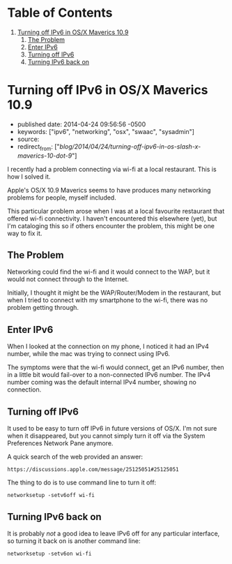 
# Table of Contents

1.  [Turning off IPv6 in OS/X Maverics 10.9](#turning-off-ipv6-in-osx-maverics-10.9)
    1.  [The Problem](#the-problem)
    2.  [Enter IPv6](#enter-ipv6)
    3.  [Turning off IPv6](#turning-off-ipv6)
    4.  [Turning IPv6 back on](#turning-ipv6-back-on)


<a id="turning-off-ipv6-in-osx-maverics-10.9"></a>

# Turning off IPv6 in OS/X Maverics 10.9

-   published date: 2014-04-24 09:56:56 -0500
-   keywords: ["ipv6", "networking", "osx", "swaac", "sysadmin"]
-   source:
-   redirect<sub>from</sub>: ["*blog/2014/04/24/turning-off-ipv6-in-os-slash-x-maverics-10-dot-9*"]

I recently had a problem connecting via wi-fi at a local restaurant. This is how I solved it.

Apple's OS/X 10.9 Maverics seems to have produces many networking problems for people, myself included.

This particular problem arose when I was at a local favourite restaurant that offered wi-fi connectivity. I haven't encountered this elsewhere (yet), but I'm cataloging this so if others encounter the problem, this might be one way to fix it.


<a id="the-problem"></a>

## The Problem

Networking could find the wi-fi and it would connect to the WAP, but it would not connect through to the Internet.

Initially, I thought it might be the WAP/Router/Modem in the restaurant, but when I tried to connect with my smartphone to the wi-fi, there was no problem getting through.


<a id="enter-ipv6"></a>

## Enter IPv6

When I looked at the connection on my phone, I noticed it had an IPv4 number, while the mac was trying to connect using IPv6.

The symptoms were that the wi-fi would connect, get an IPv6 number, then in a little bit would fail-over to a non-connected IPv6 number. The IPv4 number coming was the default internal IPv4 number, showing no connection.


<a id="turning-off-ipv6"></a>

## Turning off IPv6

It used to be easy to turn off IPv6 in future versions of OS/X. I'm not sure when it disappeared, but you cannot simply turn it off via the System Preferences Network Pane anymore.

A quick search of the web provided an answer:

    https://discussions.apple.com/message/25125051#25125051

The thing to do is to use command line to turn it off:

    networksetup -setv6off wi-fi


<a id="turning-ipv6-back-on"></a>

## Turning IPv6 back on

It is probably *not* a good idea to leave IPv6 off for any particular interface, so turning it back on is another command line:

    networksetup -setv6on wi-fi

